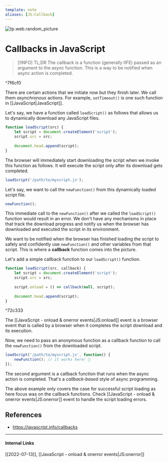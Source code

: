 ```yaml
---
template: note
aliases: [JS:Callback]
---
```

![tp.web.random_picture](https://images.unsplash.com/photo-1508766229-1a45d4127740?crop=entropy&cs=tinysrgb&fit=crop&fm=jpg&h=300&ixid=MnwxfDB8MXxyYW5kb218MHx8bGFuZHNjYXBlLHdhdGVyLG1vdW50YWlufHx8fHx8MTY1NzcwNjk1Ng&ixlib=rb-1.2.1&q=80&utm_campaign=api-credit&utm_medium=referral&utm_source=unsplash_source&w=900)

# Callbacks in JavaScript
> [!INFO] TL;DR
> The callback is a function (generally IIFE) passed as an argument to the async function. This is a way to be notified when async action is completed.

^7f6cf0

There are certain actions that we initiate now but they finish later. We call them *asynchronous* actions. For example, `setTimeout()` is one such function in [[JavaScript|JavaScript]].

Let's say, we have a function called `loadScript()` as follows that allows us to dynamically download any JavaScript files.

```javascript
function loadScript(src) {
	let script = document.createElement('script');
	script.src = src;
	
	document.head.append(script);
}
```

The browser will immediately start downloading the script when we invoke this function as follows. It will execute the script only after its download gets completed.

```javascript
loadScript('/path/to/myscript.js');
```

Let's say, we want to call the `newFunction()` from this dynamically loaded script file.

```javascript
newFunction();
```

This immediate call to the `newFunction()` after we called the `loadScript()` function would result in an error. We don't have any mechanisms in place that track the download progress and notify us when the browser has downloaded and executed the script in its environment.

We want to be notified when the browser has finished loading the script to safely and confidently use `newFunction()` and other variables from that script. This is where a **callback** function comes into the picture.

Let's add a simple callback function to our `loadScript()` function.

```javascript
function loadScript(src, callback) {
	let script = document.createElement('script');
	script.src = src;
	
	script.onload = () => callback(null, script);
	
	document.head.append(script);
}
```

^72c333

The [[JavaScript - onload & onerror events|JS:onload]] event is a browser event that is called by a browser when it completes the script download and its execution.

Now, we need to pass an anonymous function as a callback function to call the `newFunction()` from the downloaded script.

```javascript
loadScript('/path/to/myscript.js', function() {
	newFunction(); // it works here! 🎉
});
```

The second argument is a callback function that runs when the async action is completed. That's a *callback-based* style of async programming.

The above example only covers the case for successful script loading as here focus was on the callback functions. Check [[JavaScript - onload & onerror events|JS:onerror]] event to handle the script loading errors.

## References
- https://javascript.info/callbacks

---
#### Internal Links
[[2022-07-13]], [[JavaScript - onload & onerror events|JS:onerror]]